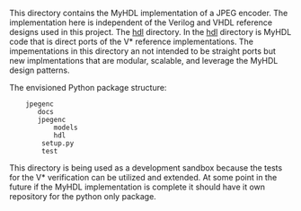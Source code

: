 
This directory contains the MyHDL implementation of a JPEG
encoder.  The implementation here is independent of the 
Verilog and VHDL reference designs used in this project.
The [hdl](https://github.com/cfelton/test_jpeg/tree/master/hdl) 
directory.  In the [hdl](https://github.com/cfelton/test_jpeg/tree/master/hdl) 
directory is MyHDL code that is direct ports of the V* 
reference implementations.  The impementations in this directory
an not intended to be straight ports but new implmentations 
that are modular, scalable, and leverage the MyHDL design 
patterns.

The envisioned Python package structure:

```
    jpegenc
       docs
       jpegenc
           models
           hdl
        setup.py
        test
```  

This directory is being used as a development sandbox because
the tests for the V* verification can be utilized and extended.
At some point in the future if the MyHDL implementation is 
complete it should have it own repository for the python only
package.
